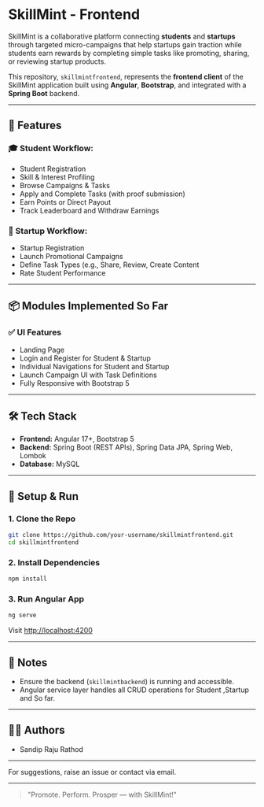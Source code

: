 # SkillMint - Frontend

SkillMint is a collaborative platform connecting **students** and **startups** through targeted micro-campaigns that help startups gain traction while students earn rewards by completing simple tasks like promoting, sharing, or reviewing startup products.

This repository, `skillmintfrontend`, represents the **frontend client** of the SkillMint application built using **Angular**, **Bootstrap**, and integrated with a **Spring Boot** backend.

---

## 🚀 Features

### 🎓 Student Workflow:

* Student Registration
* Skill & Interest Profiling
* Browse Campaigns & Tasks
* Apply and Complete Tasks (with proof submission)
* Earn Points or Direct Payout
* Track Leaderboard and Withdraw Earnings

### 🏢 Startup Workflow:

* Startup Registration
* Launch Promotional Campaigns
* Define Task Types (e.g., Share, Review, Create Content
* Rate Student Performance

---

## 📦 Modules Implemented So Far

### ✅ UI Features

* Landing Page
* Login and Register for Student & Startup
* Individual Navigations for Student and Startup
* Launch Campaign UI with Task Definitions
* Fully Responsive with Bootstrap 5

---

## 🛠️ Tech Stack

* **Frontend:** Angular 17+, Bootstrap 5
* **Backend:** Spring Boot (REST APIs), Spring Data JPA, Spring Web, Lombok
* **Database:** MySQL

---

## 🧪 Setup & Run

### 1. Clone the Repo

```bash
git clone https://github.com/your-username/skillmintfrontend.git
cd skillmintfrontend
```

### 2. Install Dependencies

```bash
npm install
```

### 3. Run Angular App

```bash
ng serve
```

Visit [http://localhost:4200](http://localhost:4200)

---

## 📌 Notes

* Ensure the backend (`skillmintbackend`) is running and accessible.
* Angular service layer handles all CRUD operations for Student ,Startup and So far.

---

## 🧑‍💻 Authors

* Sandip Raju Rathod

---

For suggestions, raise an issue or contact via email.

---

> "Promote. Perform. Prosper — with SkillMint!"
